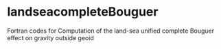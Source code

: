# landseacompleteBouguer
Fortran codes for Computation of the land-sea unified complete Bouguer effect on gravity outside geoid

